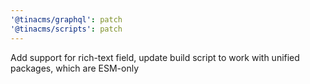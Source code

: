 ```yaml
---
'@tinacms/graphql': patch
'@tinacms/scripts': patch
---
```


Add support for rich-text field, update build script to work with unified packages, which are ESM-only
